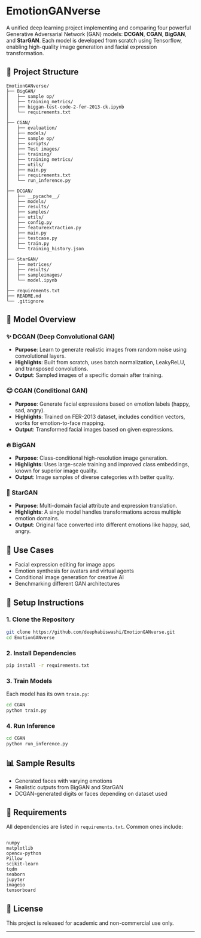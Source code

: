 # EmotionGANverse

A unified deep learning project implementing and comparing four powerful Generative Adversarial Network (GAN) models: **DCGAN**, **CGAN**, **BigGAN**, and **StarGAN**. Each model is developed from scratch using Tensorflow, enabling high-quality image generation and facial expression transformation.

## 📂 Project Structure

```
EmotionGANverse/
├── BigGAN/
│   ├── sample op/
│   ├── training_metrics/
│   ├── biggan-test-code-2-fer-2013-ck.ipynb
│   └── requirements.txt
│
├── CGAN/
│   ├── evaluation/
│   ├── models/
│   ├── sample op/
│   ├── scripts/
│   ├── Test images/
│   ├── training/
│   ├── training metrics/
│   ├── utils/
│   ├── main.py
│   ├── requirements.txt
│   └── run_inference.py
│
├── DCGAN/
│   ├── __pycache__/
│   ├── models/
│   ├── results/
│   ├── samples/
│   ├── utils/
│   ├── config.py
│   ├── featureextraction.py
│   ├── main.py
│   ├── testcase.py
│   ├── train.py
│   └── training_history.json
│
├── StarGAN/
│   ├── metrices/
│   ├── results/
│   ├── sampleimages/
│   └── model.ipynb
│
├── requirements.txt
├── README.md
└── .gitignore
```

## 🧠 Model Overview

### ✨ DCGAN (Deep Convolutional GAN)

* **Purpose**: Learn to generate realistic images from random noise using convolutional layers.
* **Highlights**: Built from scratch, uses batch normalization, LeakyReLU, and transposed convolutions.
* **Output**: Sampled images of a specific domain after training.

### 😊 CGAN (Conditional GAN)

* **Purpose**: Generate facial expressions based on emotion labels (happy, sad, angry).
* **Highlights**: Trained on FER-2013 dataset, includes condition vectors, works for emotion-to-face mapping.
* **Output**: Transformed facial images based on given expressions.

### 🔥 BigGAN

* **Purpose**: Class-conditional high-resolution image generation.
* **Highlights**: Uses large-scale training and improved class embeddings, known for superior image quality.
* **Output**: Image samples of diverse categories with better quality.

### 🚀 StarGAN

* **Purpose**: Multi-domain facial attribute and expression translation.
* **Highlights**: A single model handles transformations across multiple emotion domains.
* **Output**: Original face converted into different emotions like happy, sad, angry.

## 🎯 Use Cases

* Facial expression editing for image apps
* Emotion synthesis for avatars and virtual agents
* Conditional image generation for creative AI
* Benchmarking different GAN architectures

## 📅 Setup Instructions

### 1. Clone the Repository

```bash
git clone https://github.com/deephabiswashi/EmotionGANverse.git
cd EmotionGANverse
```

### 2. Install Dependencies

```bash
pip install -r requirements.txt
```

### 3. Train Models

Each model has its own `train.py`:

```bash
cd CGAN
python train.py
```

### 4. Run Inference

```bash
cd CGAN
python run_inference.py
```

## 📊 Sample Results

* Generated faces with varying emotions
* Realistic outputs from BigGAN and StarGAN
* DCGAN-generated digits or faces depending on dataset used

## 🔧 Requirements

All dependencies are listed in `requirements.txt`. Common ones include:

```

numpy
matplotlib
opencv-python
Pillow
scikit-learn
tqdm
seaborn
jupyter
imageio
tensorboard
```

## 📄 License

This project is released for academic and non-commercial use only.

---


